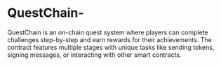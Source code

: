 # QuestChain-
QuestChain is an on-chain quest system where players can complete challenges step-by-step and earn rewards for their achievements. The contract features multiple stages with unique tasks like sending tokens, signing messages, or interacting with other smart contracts.
